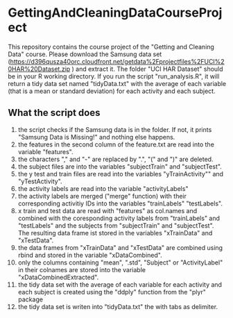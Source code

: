 GettingAndCleaningDataCourseProject
===================================

This repository contains the course project of the "Getting and Cleaning Data" course. Please download the Samsung data set (https://d396qusza40orc.cloudfront.net/getdata%2Fprojectfiles%2FUCI%20HAR%20Dataset.zip ) and extract it. The folder "UCI HAR Dataset" should be in your R working directory. If you run the script "run_analysis.R", it will return a tidy data set named "tidyData.txt" with the average of each variable (that is a mean or standard deviation) for each activity and each subject.

## What the script does

1. the script checks if the Samsung data is in the folder. If not, it prints "Samsung Data is Missing!" and nothing else happens.
2. the features in the second column of the feature.txt are read into the variable "features".
3. the characters "," and "-" are replaced by ".", "(" and ")" are deleted.
4. the subject files are into the variables "subjectTrain" and "subjectTest".
5. the y test and train files are read into the variables "yTrainActivity"" and "yTestActivity".
6. the activity labels are read into the variable "activityLabels"
7. the activity labels are merged ("merge" function) with their corresponding activitiy IDs into the variables "trainLabels" "testLabels".
8. x train and test data are read with "features" as col.names and combined with the coresponding activity labels from "trainLabels" and "testLabels" and the subjects from "subjectTrain" and "subjectTest". The resulting data frame ist stored in the variables "xTrainData" and "xTestData".
9. the data frames from "xTrainData" and "xTestData" are combined using rbind and stored in the variable "xDataCombined".
10. only the columns containing "mean", ".std", "Subject" or "ActivityLabel" in their colnames are stored into the variable "xDataCombinedExtracted".
11. the tidy data set with the average of each variable for each activity and each subject is created using the "ddply" function from the "plyr" package
12. the tidy data set is writen into "tidyData.txt" the with tabs as delimiter.